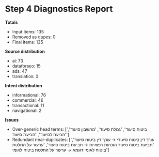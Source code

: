 # Step 4 Diagnostics Report

**Totals**
- Input items: 135
- Removed as dupes: 0
- Final items: 135

**Source distribution**
- ai: 73
- dataforseo: 15
- ads: 47
- translation: 0

**Intent distribution**
- informational: 76
- commercial: 46
- transactional: 11
- navigational: 2

**Issues**
- Over-generic head terms: ['ביטוח סיעוד', 'גמלת סיעוד', 'מחשבון סיעוד', 'תביעה לסיעוד', 'תביעת סיעוד']
- Redundant near-duplicates: ['עורך דין ביטוח סיעודי → עורך דין ביטוח סיעוד', 'תביעת ביטוח סיעוד הוכחות רפואיות → תביעת ביטוח סיעוד', 'ערעור על החלטת ביטוח לאומי דוגמא → ערעור על החלטת ביטוח לאומי']
